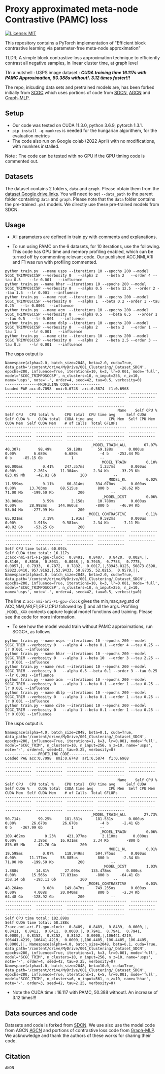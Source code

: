 # Proxy approximated meta-node Contrastive (PAMC) loss
[![License: MIT](https://img.shields.io/badge/License-MIT-yellow.svg)](https://opensource.org/licenses/MIT)

This repository contains a PyTorch implementation of "Efficient block contrastive learning via parameter-free meta-node approximation"

TLDR; A simple block contrastive loss approximation technique to efficiently contrast all negative samples, in linear cluster time, at graph level

TIn a nutshell : USPS image dataset : ***CUDA training time 16.117s with PAMC Approximation, 50.388s without!. 3.12 times faster!!!*** 

The repo, inlcuding data sets and pretrained models are, has been forked initially from [SCGC](https://github.com/gayanku/SCGC) which uses portions of code from [SDCN](https://github.com/bdy9527/SDCN), [AGCN](https://github.com/ZhihaoPENG-CityU/MM21---AGCN) and [Graph-MLP](https://github.com/yanghu819/Graph-MLP). 

## Setup
- Our code was tested on CUDA 11.3.0, python 3.6.9, pytorch 1.3.1.
- `pip install -q munkres` is needed for the hungarian algorithem, for the evaluation metrics
- The code also run on Google colab (2022 April) with no modifications, with munkres installed.

Note : The code can be tested with no GPU if the GPU timing code is commented out. 

## Datasets

The dataset contains 2 folders, `data` and `graph`. Please obtain them from the [dataset Google drive links](https://github.com/bdy9527/SDCN/blob/master/README.md). You will need to set `--data_path` to the parent folder containing `data` and `graph`. Please note that the `data` folder contains the pre-trained `.pkl` models. We directly use these pre-trained models from SDCN.


## Usage
- All parameters are defined in train.py with comments and explanations. 

- To run using PAMC on the 6 datasets, for 10 iterations, use the following. This code has GPU time and memory profiling enabled, which can be turned off by commenting relevant code. Our published ACC,NMI,ARI and F1 was run with profiling commented. 
```
python train.py  --name usps --iterations 10 --epochs 200 --model SCGC_TRIMPOSCCSP --verbosity 0   --alpha 2    --beta 2   --order 4 --tau 0.5    --lr 0.001   --influence 
python train.py --name hhar --iterations 10 --epochs 200 --model SCGC_TRIMPOSCCSP --verbosity 0   --alpha 0.5  --beta 12.5  --order 2 --tau 1.5  --lr 0.001  --influence    
python train.py  --name reut --iterations 10 --epochs 200 --model SCGC_TRIMPOSCCSP --verbosity 0   --alpha 1  --beta 0.2 --order 1 --tau 0.25   --lr 0.0001  --influence 
python train.py  --name acm  --iterations 10 --epochs 200 --model SCGC_TRIMPOSCCSP --verbosity 0   --alpha 0.5   --beta 0.5   --order 1 --tau 0.5   --lr 0.001   --influence 
python train.py  --name dblp --iterations 10 --epochs 200 --model SCGC_TRIMPOSCCSP --verbosity 0   --alpha 2    --beta 2   --order 1 --tau 1      --lr 0.001   --influence  
python train.py  --name cite --iterations 10 --epochs 200 --model SCGC_TRIMPOSCCSP --verbosity 0   --alpha 2    --beta 2.5 --order 3 --tau 0.5    --lr 0.001   --influence  
```
The usps output is
```
Namespace(alpha=2.0, batch_size=2048, beta=2.0, cuda=True, data_path='/content/drive/MyDrive/001_Clustering/_Dataset_SDCN', epochs=200, influence=True, iterations=10, k=3, lr=0.001, mode='full', model='SCGC_TRIMPOSCCSP', n_clusters=10, n_input=256, n_z=10, name='usps', note='-', order=4, seed=42, tau=0.5, verbosity=0)
---------------PROFILING CODE--------------
Loaded PAE acc:0.7098  nmi:0.6748  ari:0.5874  f1:0.6968
-------------------------------------------------------  ------------  ------------  ------------  ------------  ------------  ------------  ------------  ------------  ------------  ------------  ------------  ------------  ------------  ------------  ------------  
                                                   Name    Self CPU %      Self CPU   CPU total %     CPU total  CPU time avg     Self CUDA   Self CUDA %    CUDA total  CUDA time avg       CPU Mem  Self CPU Mem      CUDA Mem  Self CUDA Mem    # of Calls  Total GFLOPs  
-------------------------------------------------------  ------------  ------------  ------------  ------------  ------------  ------------  ------------  ------------  ------------  ------------  ------------  ------------  ------------  ------------  ------------  
                                       _MODEL_TRAIN_ALL        67.07%       40.307s        98.49%       59.188s       59.188s       0.000us         0.00%        6.680s        6.680s          -4 b    -253.44 Mb           0 b     -85.15 Gb             1            --  
                                           _MODEL_TRAIN         0.10%      60.000ms         0.41%     247.357ms       1.237ms       0.000us         0.00%        2.261s      11.304ms       2.34 Kb     -33.23 Kb     823.89 Mb     -42.81 Gb           200            --  
                                              _MODEL_KL         0.02%      11.559ms         0.11%      66.814ms     334.070us       0.000us         0.00%      13.703ms      68.515us         800 b     -20.62 Kb      71.00 Mb    -199.50 Kb           200            --  
                                            _MODEL_DIST         0.06%      38.008ms         3.59%        2.158s      10.788ms       0.000us         0.00%      28.992ms     144.960us        -800 b     -46.94 Kb      53.04 Mb    -277.99 Mb           200            --  
                                     _MODEL_CONTRASTIVE         0.11%      65.021ms         3.19%        1.916s       9.582ms       0.000us         0.00%        1.916s       9.581ms       2.34 Kb      -7.11 Mb      40.02 Gb     -53.25 Gb           200            --  
-------------------------------------------------------  ------------  ------------  ------------  ------------  ------------  ------------  ------------  ------------  ------------  ------------  ------------  ------------  ------------  ------------  ------------  
Self CPU time total: 60.093s
Self CUDA time total: 16.117s
Z:acc-nmi-ari-F1-gpu-clock:  0.8491,  0.8407,  0.8420,  0.0024,|, 0.8146,  0.8016,  0.8031,  0.0038,|, 0.7945,  0.7753,  0.7775,  0.0057,|, 0.7933,  0.7872,  0.7882,  0.0017,|,53943.8125, 50873.8398, 52022.0410, 957.9162,|,53.9433, 50.8735, 52.0215,  0.9579,||, Namespace(alpha=2.0, batch_size=2048, beta=2.0, cuda=True, data_path='/content/drive/MyDrive/001_Clustering/_Dataset_SDCN', epochs=200, influence=True, iterations=10, k=3, lr=0.001, mode='full', model='SCGC_TRIMPOSCCSP', n_clusters=10, n_input=256, n_z=10, name='usps', note='-', order=4, seed=42, tau=0.5, verbosity=0)
```
The line `Z:acc-nmi-ari-F1-gpu-clock` gives the min,max,avg,std of ACC,NMI,ARI,F1,GPU,CPU followed by || and all the args.
Profiling `_MODEL_XXX` contexts capture logical model functions and training. Please see the code for more information.


- To see how the model would train without PAMC approximations, run SCGC*, as follows. 
```
python train.py --name usps --iterations 10 --epochs 200 --model SCGC_TRIM --verbosity 0   --alpha 4 --beta 0.1 --order 4 --tau 0.25 --lr 0.001 --influence
python train.py --name hhar --iterations 10 --epochs 200 --model SCGC_TRIM --verbosity 0   --alpha 1 --beta 10  --order 3 --tau 2.25 --lr 0.001 --influence
python train.py --name reut --iterations 10 --epochs 200 --model SCGC_TRIM --verbosity 0   --alpha 0.5 --beta 0.1 --order 3 --tau 0.25 --lr 0.001 --influence
python train.py --name acm  --iterations 10 --epochs 200 --model SCGC_TRIM --verbosity 0   --alpha 1 --beta 0.1 --order 1 --tau 0.25 --lr 0.001 --influence
python train.py --name dblp --iterations 10 --epochs 200 --model SCGC_TRIM --verbosity 0   --alpha 1 --beta 0.1 --order 1 --tau 0.25 --lr 0.001 --influence
python train.py --name cite --iterations 10 --epochs 200 --model SCGC_TRIM --verbosity 0   --alpha 1 --beta 0.1 --order 1 --tau 0.25 --lr 0.0001 --influence
```
The usps output is
```
Namespace(alpha=4.0, batch_size=2048, beta=0.1, cuda=True, data_path='/content/drive/MyDrive/001_Clustering/_Dataset_SDCN', epochs=200, influence=True, iterations=1, k=3, lr=0.001, mode='full', model='SCGC_TRIM', n_clusters=10, n_input=256, n_z=10, name='usps', note='-', order=4, seed=42, tau=0.25, verbosity=0)
---------------PROFILING CODE--------------
Loaded PAE acc:0.7098  nmi:0.6748  ari:0.5874  f1:0.6968
-------------------------------------------------------  ------------  ------------  ------------  ------------  ------------  ------------  ------------  ------------  ------------  ------------  ------------  ------------  ------------  ------------  ------------  
                                                   Name    Self CPU %      Self CPU   CPU total %     CPU total  CPU time avg     Self CUDA   Self CUDA %    CUDA total  CUDA time avg       CPU Mem  Self CPU Mem      CUDA Mem  Self CUDA Mem    # of Calls  Total GFLOPs  
-------------------------------------------------------  ------------  ------------  ------------  ------------  ------------  ------------  ------------  ------------  ------------  ------------  ------------  ------------  ------------  ------------  ------------  
                                       _MODEL_TRAIN_ALL        27.73%       50.714s        99.25%      181.531s      181.531s       0.000us         0.00%       26.670s       26.670s          -4 b      -2.41 Gb           0 b    -367.99 Gb             1            --  
                                           _MODEL_TRAIN         0.06%     109.462ms         0.23%     421.977ms       2.110ms       0.000us         0.00%        3.386s      16.931ms       2.34 Kb        -800 b     876.65 Mb     -42.76 Gb           200            --  
                                              _MODEL_KL         0.01%      19.598ms         0.07%     118.949ms     594.745us       0.000us         0.00%      11.177ms      55.885us         800 b      -2.34 Kb      71.00 Mb    -199.50 Kb           200            --  
                                            _MODEL_DIST         1.03%        1.888s        14.81%       27.096s     135.478ms       0.000us         0.00%       15.566s      77.831ms        -800 b     -64.41 Gb     258.14 Gb    -193.11 Gb           200            --  
                                     _MODEL_CONTRASTIVE         0.03%      48.284ms         0.08%     149.847ms     749.235us       0.000us         0.00%        4.008s      20.040ms         800 b      -2.34 Kb      64.48 Gb    -128.92 Gb           200            --  
-------------------------------------------------------  ------------  ------------  ------------  ------------  ------------  ------------  ------------  ------------  ------------  ------------  ------------  ------------  ------------  ------------  ------------  
Self CPU time total: 182.898s
Self CUDA time total: 50.388s
Z:acc-nmi-ari-F1-gpu-clock:  0.8489,  0.8489,  0.8489,  0.0000,|, 0.8411,  0.8411,  0.8411,  0.0000,|, 0.7941,  0.7941,  0.7941,  0.0000,|, 0.8152,  0.8152,  0.8152,  0.0000,|,106441.4219, 106441.4219, 106441.4219,  0.0000,|,106.4405, 106.4405, 106.4405,  0.0000,||, Namespace(alpha=4.0, batch_size=2048, beta=0.1, cuda=True, data_path='/content/drive/MyDrive/001_Clustering/_Dataset_SDCN', epochs=200, influence=True, iterations=1, k=3, lr=0.001, mode='full', model='SCGC_TRIM', n_clusters=10, n_input=256, n_z=10, name='usps', note='-', order=4, seed=42, tau=0.25, verbosity=0)
Namespace(alpha=1.0, batch_size=2048, beta=10.0, cuda=True, data_path='/content/drive/MyDrive/001_Clustering/_Dataset_SDCN', epochs=200, influence=True, iterations=1, k=5, lr=0.001, mode='full', model='SCGC_TRIM', n_clusters=6, n_input=561, n_z=10, name='hhar', note='-', order=3, seed=42, tau=2.25, verbosity=0)
```

- Note the CUDA time : 16.117 with PAMC, 50.388 without!. An increase of 3.12 times!!!


## Data sources and code
Datasets and code is forked from [SDCN](https://github.com/bdy9527/SDCN). We use also use the model code from AGCN [AGCN](https://github.com/ZhihaoPENG-CityU/MM21---AGCN) and portions of contrastive loss code from [Graph-MLP](https://github.com/yanghu819/Graph-MLP). We acknowledge and thank the authors of these works for sharing their code.

## Citation
```
ANON
```
